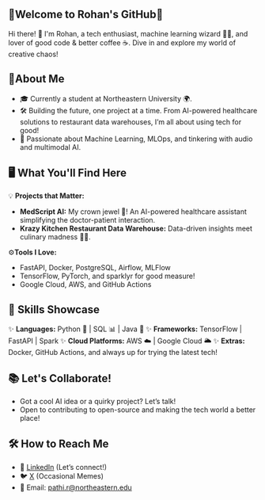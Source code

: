 ## 🌟Welcome to Rohan's GitHub🌟
Hi there! 👋 I'm Rohan, a tech enthusiast, machine learning wizard 🧙‍♂️, and lover of good code & better coffee ☕. Dive in and explore my world of creative chaos!

## 🚀About Me
- 🎓 Currently a student at Northeastern University 🌍.
- 🛠️ Building the future, one project at a time. From AI-powered healthcare solutions to restaurant data warehouses, I’m all about using tech for good!
- 🌈 Passionate about Machine Learning, MLOps, and tinkering with audio and multimodal AI.

## 🖥️ What You'll Find Here
💡 **Projects that Matter:** 
- **MedScript AI:** My crown jewel 👑! An AI-powered healthcare assistant simplifying the doctor-patient interaction.
- **Krazy Kitchen Restaurant Data Warehouse:** Data-driven insights meet culinary madness 🍕🍔.

⚙️**Tools I Love:**
- FastAPI, Docker, PostgreSQL, Airflow, MLFlow
- TensorFlow, PyTorch, and sparklyr for good measure!
- Google Cloud, AWS, and GitHub Actions

## 🌟 Skills Showcase
✨ **Languages:** Python 🐍 | SQL 📊 | Java 📘
✨ **Frameworks:** TensorFlow | FastAPI | Spark
✨ **Cloud Platforms:** AWS ☁️ | Google Cloud 🌥️
✨ **Extras:** Docker, GitHub Actions, and always up for trying the latest tech!

## 📚 Let's Collaborate!
- Got a cool AI idea or a quirky project? Let’s talk!
- Open to contributing to open-source and making the tech world a better place!

## 🛠️ How to Reach Me
- 💼 [LinkedIn](https://www.linkedin.com/in/rohanreddypathi/) (Let’s connect!)
- 🐦 [X](https://x.com/RohanReddyP420) (Occasional Memes)
- 📧 Email: [pathi.r@northeastern.edu](pathi.r@northeastern.edu)
<!--
**tantalum-73/tantalum-73** is a ✨ _special_ ✨ repository because its `README.md` (this file) appears on your GitHub profile.

Here are some ideas to get you started:

- 🔭 I’m currently working on ...
- 🌱 I’m currently learning ...
- 👯 I’m looking to collaborate on ...
- 🤔 I’m looking for help with ...
- 💬 Ask me about ...
- 📫 How to reach me: ...
- 😄 Pronouns: ...
- ⚡ Fun fact: ...
-->
